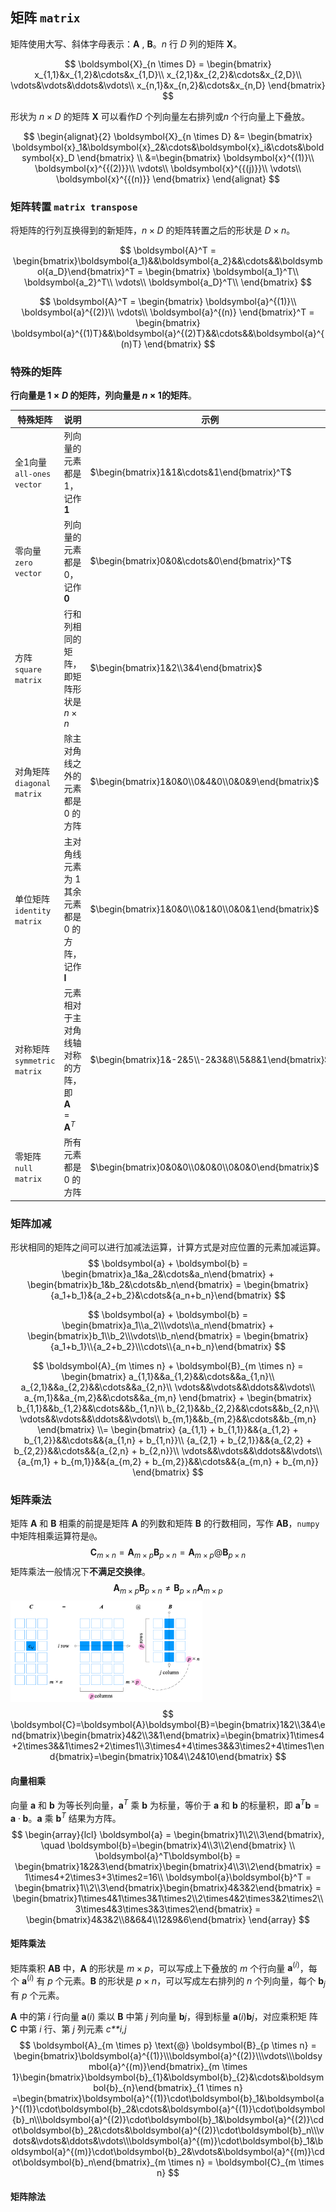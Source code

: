 ## 矩阵 `matrix`

矩阵使用大写、斜体字母表示：$\boldsymbol{A}$ , $\boldsymbol{B}$​。$n$ 行 $D$ 列的矩阵 $\boldsymbol X$。 

$$
\boldsymbol{X}_{n \times D} = 
\begin{bmatrix}
x_{1,1}&x_{1,2}&\cdots&x_{1,D}\\
x_{2,1}&x_{2,2}&\cdots&x_{2,D}\\
\vdots&\vdots&\ddots&\vdots\\
x_{n,1}&x_{n,2}&\cdots&x_{n,D}
\end{bmatrix}
$$

形状为 $n \times D$ 的矩阵 $\boldsymbol{X}$ 可以看作$D$ 个列向量左右排列或$n$ 个行向量上下叠放。

$$
\begin{alignat}{2}
\boldsymbol{X}_{n \times D} &=
\begin{bmatrix}
\boldsymbol{x}_1&\boldsymbol{x}_2&\cdots&\boldsymbol{x}_i&\cdots&\boldsymbol{x}_D
\end{bmatrix} \\
&=\begin{bmatrix}
\boldsymbol{x}^{(1)}\\
\boldsymbol{x}^{{(2)}}\\
\vdots\\
\boldsymbol{x}^{{(j)}}\\
\vdots\\
\boldsymbol{x}^{{(n)}}
\end{bmatrix}
\end{alignat}
$$

### 矩阵转置 `matrix transpose`

将矩阵的行列互换得到的新矩阵，$n \times D$ 的矩阵转置之后的形状是 $D \times n$。 

$$
\boldsymbol{A}^T = 
\begin{bmatrix}\boldsymbol{a_1}&&\boldsymbol{a_2}&&\cdots&&\boldsymbol{a_D}\end{bmatrix}^T =
\begin{bmatrix}
\boldsymbol{a_1}^T\\
\boldsymbol{a_2}^T\\
\vdots\\
\boldsymbol{a_D}^T\\
\end{bmatrix}
$$

$$
\boldsymbol{A}^T = 
\begin{bmatrix}
\boldsymbol{a}^{(1)}\\
\boldsymbol{a}^{(2)}\\
\vdots\\
\boldsymbol{a}^{(n)}
\end{bmatrix}^T = 
\begin{bmatrix}
\boldsymbol{a}^{(1)T}&&\boldsymbol{a}^{(2)T}&&\cdots&&\boldsymbol{a}^{(n)T}
\end{bmatrix}
$$

### 特殊的矩阵

**行向量是 $1 \times D$ 的矩阵，列向量是 $n \times 1$的矩阵**。

| 特殊矩阵                    | 说明                                                         | 示例                                                |
| --------------------------- | ------------------------------------------------------------ | --------------------------------------------------- |
| 全$1$向量 `all-ones vector` | 列向量的元素都是 $1$，记作 $\boldsymbol{1}$                  | $\begin{bmatrix}1&1&\cdots&1\end{bmatrix}^T$        |
| 零向量 `zero vector`        | 列向量的元素都是 $0$，记作 $\boldsymbol{0}$                  | $\begin{bmatrix}0&0&\cdots&0\end{bmatrix}^T$        |
| 方阵 `square matrix`        | 行和列相同的矩阵，即矩阵形状是 $n \times n$                  | $\begin{bmatrix}1&2\\3&4\end{bmatrix}$              |
| 对角矩阵 `diagonal matrix`  | 除主对角线之外的元素都是 $0$ 的方阵                          | $\begin{bmatrix}1&0&0\\0&4&0\\0&0&9\end{bmatrix}$   |
| 单位矩阵 `identity matrix`  | 主对角线元素为 $1$ 其余元素都是 $0$ 的方阵，记作 $\boldsymbol{I}$ | $\begin{bmatrix}1&0&0\\0&1&0\\0&0&1\end{bmatrix}$   |
| 对称矩阵 `symmetric matrix` | 元素相对于主对角线轴对称的方阵，即$\boldsymbol{A}=\boldsymbol{A}^T$ | $\begin{bmatrix}1&-2&5\\-2&3&8\\5&8&1\end{bmatrix}$ |
| 零矩阵 `null matrix`        | 所有元素都是 $0$ 的方阵                                      | $\begin{bmatrix}0&0&0\\0&0&0\\0&0&0\end{bmatrix}$   |

### 矩阵加减

形状相同的矩阵之间可以进行加减法运算，计算方式是对应位置的元素加减运算。
$$
\boldsymbol{a} + \boldsymbol{b} = \begin{bmatrix}a_1&a_2&\cdots&a_n\end{bmatrix} + \begin{bmatrix}b_1&b_2&\cdots&b_n\end{bmatrix} = \begin{bmatrix}{a_1+b_1}&{a_2+b_2}&\cdots&{a_n+b_n}\end{bmatrix}
$$

$$
\boldsymbol{a} + \boldsymbol{b} = \begin{bmatrix}a_1\\a_2\\\vdots\\a_n\end{bmatrix} + \begin{bmatrix}b_1\\b_2\\\vdots\\b_n\end{bmatrix} = \begin{bmatrix}{a_1+b_1}\\{a_2+b_2}\\\cdots\\{a_n+b_n}\end{bmatrix}
$$

$$
\boldsymbol{A}_{m \times n} + \boldsymbol{B}_{m \times n} = 
\begin{bmatrix}
a_{1,1}&&a_{1,2}&&\cdots&&a_{1,n}\\
a_{2,1}&&a_{2,2}&&\cdots&&a_{2,n}\\
\vdots&&\vdots&&\ddots&&\vdots\\
a_{m,1}&&a_{m,2}&&\cdots&&a_{m,n}
\end{bmatrix} + 
\begin{bmatrix}
b_{1,1}&&b_{1,2}&&\cdots&&b_{1,n}\\
b_{2,1}&&b_{2,2}&&\cdots&&b_{2,n}\\
\vdots&&\vdots&&\ddots&&\vdots\\
b_{m,1}&&b_{m,2}&&\cdots&&b_{m,n}
\end{bmatrix} \\= 
\begin{bmatrix}
{a_{1,1} + b_{1,1}}&&{a_{1,2} + b_{1,2}}&&\cdots&&{a_{1,n} + b_{1,n}}\\
{a_{2,1} + b_{2,1}}&&{a_{2,2} + b_{2,2}}&&\cdots&&{a_{2,n} + b_{2,n}}\\
\vdots&&\vdots&&\ddots&&\vdots\\
{a_{m,1} + b_{m,1}}&&{a_{m,2} + b_{m,2}}&&\cdots&&{a_{m,n} + b_{m,n}}
\end{bmatrix}
$$

### 矩阵乘法

矩阵 $\boldsymbol{A}$ 和 $\boldsymbol{B}$ 相乘的前提是矩阵 $\boldsymbol{A}$ 的列数和矩阵 $\boldsymbol{B}$ 的行数相同，写作 $\boldsymbol{A}\boldsymbol{B}$，`numpy`中矩阵相乘运算符是`@`。
$$
\boldsymbol{C}_{m \times n} = \boldsymbol{A}_{m \times p}\boldsymbol{B}_{p \times n} = \boldsymbol{A}_{m \times p}\text{@}\boldsymbol{B}_{p \times n}
$$
矩阵乘法一般情况下**不满足交换律**。
$$
\boldsymbol{A}_{m \times p}\boldsymbol{B}_{p \times n} \neq \boldsymbol{B}_{p \times n}\boldsymbol{A}_{m \times p}
$$
<img src="./_Resources/matrix_times.png" style="zoom:30%;" />
$$
\boldsymbol{C}=\boldsymbol{A}\boldsymbol{B}=\begin{bmatrix}1&2\\3&4\end{bmatrix}\begin{bmatrix}4&2\\3&1\end{bmatrix}=\begin{bmatrix}1\times4+2\times3&&1\times2+2\times1\\3\times4+4\times3&&3\times2+4\times1\end{bmatrix}=\begin{bmatrix}10&4\\24&10\end{bmatrix}
$$

#### 向量相乘

向量 $\boldsymbol{a}$ 和 $\boldsymbol{b}$ 为等长列向量，$\boldsymbol{a}^T$ 乘 $\boldsymbol{b}$ 为标量，等价于 $\boldsymbol{a}$ 和 $\boldsymbol{b}$ 的标量积，即 $\boldsymbol{a}^T\boldsymbol{b}=\boldsymbol{a} \cdot \boldsymbol{b}$。$\boldsymbol{a}$ 乘 $\boldsymbol{b}^T$ 结果为方阵。
$$
\begin{array}{lcl}
\boldsymbol{a} = \begin{bmatrix}1\\2\\3\end{bmatrix}, \quad 
\boldsymbol{b}=\begin{bmatrix}4\\3\\2\end{bmatrix} \\
\boldsymbol{a}^T\boldsymbol{b} 
= \begin{bmatrix}1&2&3\end{bmatrix}\begin{bmatrix}4\\3\\2\end{bmatrix}
= 1\times4+2\times3+3\times2=16\\
\boldsymbol{a}\boldsymbol{b}^T 
= \begin{bmatrix}1\\2\\3\end{bmatrix}\begin{bmatrix}4&3&2\end{bmatrix}
= \begin{bmatrix}1\times4&1\times3&1\times2\\2\times4&2\times3&2\times2\\3\times4&3\times3&3\times2\end{bmatrix}
= \begin{bmatrix}4&3&2\\8&6&4\\12&9&6\end{bmatrix}
\end{array}
$$

#### 矩阵乘法

矩阵乘积 $\boldsymbol{A}\boldsymbol{B}$ 中，$\boldsymbol{A}$ 的形状是 $m \times p$，可以写成上下叠放的 $m$ 个行向量 $\boldsymbol{a}^{(i)}$，每个 $\boldsymbol{a}^{(i)}$ 有 $p$ 个元素。$\boldsymbol{B}$ 的形状是 $p \times n$，可以写成左右排列的 $n$ 个列向量，每个 $\boldsymbol{b}_j$ 有 $p$​ 个元素。

**A** 中的第 *i* 行向量 **a**(*i*) 乘以 **B** 中第 *j* 列向量 **b***j*，得到标量 **a**(*i*)**b***j*，对应乘积矩 阵 **C** 中第 *i* 行、第 *j* 列元素 *c**i,j*
$$
\boldsymbol{A}_{m \times p} \text{@} \boldsymbol{B}_{p \times n} 
= \begin{bmatrix}\boldsymbol{a}^{(1)}\\\boldsymbol{a}^{(2)}\\\vdots\\\boldsymbol{a}^{(m)}\end{bmatrix}_{m \times 1}\begin{bmatrix}\boldsymbol{b}_{1}&\boldsymbol{b}_{2}&\cdots&\boldsymbol{b}_{n}\end{bmatrix}_{1 \times n}
=\begin{bmatrix}\boldsymbol{a}^{(1)}\cdot\boldsymbol{b}_1&\boldsymbol{a}^{(1)}\cdot\boldsymbol{b}_2&\cdots&\boldsymbol{a}^{(1)}\cdot\boldsymbol{b}_n\\\boldsymbol{a}^{(2)}\cdot\boldsymbol{b}_1&\boldsymbol{a}^{(2)}\cdot\boldsymbol{b}_2&\cdots&\boldsymbol{a}^{(2)}\cdot\boldsymbol{b}_n\\\vdots&\vdots&\ddots&\vdots\\\boldsymbol{a}^{(m)}\cdot\boldsymbol{b}_1&\boldsymbol{a}^{(m)}\cdot\boldsymbol{b}_2&\vdots&\boldsymbol{a}^{(m)}\cdot\boldsymbol{b}_n\end{bmatrix}_{m \times n}
= \boldsymbol{C}_{m \times n}
$$


#### 矩阵除法































